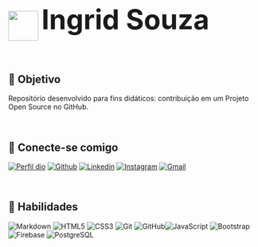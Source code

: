 <h1 >
     <img align="center" width="60px" src="https://i.postimg.cc/w3X1qgHh/eu-mascote-int.png)](http://https://i.postimg.cc/w3X1qgHh/eu-mascote-int.png">
    <span style="font-size:55px"> Ingrid Souza</span>
</h1>


<br>

## 🎯 Objetivo
Repositório desenvolvido para fins didáticos: contribuição em um Projeto Open Source no GitHub.

<br>

## 🔗 Conecte-se comigo
[![Perfil dio](https://img.shields.io/badge/Meu_Perfil_dio-590964?style=for-the-badge)](https://www.dio.me/users/ingridcoelhodeabreu) [![Github](https://img.shields.io/badge/Github-590964?style=for-the-badge&logo=github&logoColor=white)](https://github.com/EuIngridSouza) [![Linkedin](https://img.shields.io/badge/linkedin-590964?style=for-the-badge&logo=linkedin&logoColor=white)](https://www.linkedin.com/in/ingrid-coelho-de-abreu-de-souza?utm_source=share&utm_campaign=share_via&utm_content=profile&utm_medium=android_app) [![Instagram](https://img.shields.io/badge/instagram-590964?style=for-the-badge&logo=instagram&logoColor=white)](https://instagram.com/ingridcoelhoab.s?utm_source=qr&igshid=ZDExYjZkNGI0OA==) [![Gmail](https://img.shields.io/badge/Gmail-590964?style=for-the-badge&logo=gmail&logoColor=white)](mailto:ingridcoelhodeabreu@gmail.com)

<br>

## 💎 Habilidades
![Markdown](https://img.shields.io/badge/Markdown-a706bc?style=for-the-badge&logo=markdown) ![HTML5](https://img.shields.io/badge/HTML5-6a496e?style=for-the-badge&logo=html5&logoColor=white) ![CSS3](https://img.shields.io/badge/CSS3-ab70b2?style=for-the-badge&logo=css3&logoColor=white) ![Git](https://img.shields.io/badge/GIT-881098?style=for-the-badge&logo=git&logoColor=white) ![GitHub](https://img.shields.io/badge/GITHUB-881098?style=for-the-badge&logo=github&logoColor=white)![JavaScript](https://img.shields.io/badge/JavaScript-b959c5?style=for-the-badge&logo=javascript&logoColor=white) ![Bootstrap](https://img.shields.io/badge/-boostrap-a57efd?style=for-the-badge&logo=bootstrap&labelColor=white) ![Firebase](https://img.shields.io/badge/FIREBASE-743d7b?style=for-the-badge&logo=firebase&logoColor=white)
![PostgreSQL](https://img.shields.io/badge/PostgreSQL-743d7b?style=for-the-badge&logo=postgresql&logoColor=white)